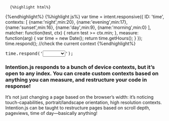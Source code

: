 <article id="concept" class="special clearFix">
  <div class="inner clearFix" data-pattern="2">
    <section intent in-pseudostandard-before="#customPitch" in-pseudohdtv-before="#customPitch"
	     in-pseudotablet-after="#customPitch" in-pseudosmalltablet-after="#customPitch" in-pseudomobile-after="#customPitch"
	     in-standard-before="#customPitch" in-hdtv-before="#customPitch"
	     in-tablet-after="#customPitch" in-smalltablet-after="#customPitch" in-mobile-after="#customPitch">
      <div id="timeExample" intent in-time:> </div>

      {%highlight html%}
<div id="timeExample"
   intent in-time:>
</div>
      {%endhighlight%}
      {%highlight js%}
var time = intent.responsive({
   ID: 'time',
   contexts: [
      {name:'night',min:20},
      {name:'evening',min:17},
      {name:'sunset',min:16},
      {name:'day',min:9},
      {name:'morning',min:0}
   ],
   matcher: function(test, ctx) {
      return test >= ctx.min;
   },
   measure: function(arg) {
      var time = new Date();
      return time.getHours();
   }
});
time.respond(); //check the current context
   {%endhighlight%}
   <pre>time.respond('<select id="timeChange"><option></option><option value="night">night</option><option value="evening">evening</option><option value="sunset">sunset</option><option value="day">day</option><option value="morning">morning</option></select>');</pre>
    </section>
    <section id="customPitch">
      <h3>Intention.js responds to a bunch of device contexts, but it’s open to any index. You can create custom contexts based on anything you can measure, and restructure your code in response!</h3>
      <p>It’s not just changing a page based on the browser’s width: it’s noticing touch-capabilities, portrait/landscape orientation, high resolution contexts. Intention.js can be taught to restructure pages based on scroll depth, pageviews, time of day—basically anything!</p>
    </section>
  </div>
</article>
